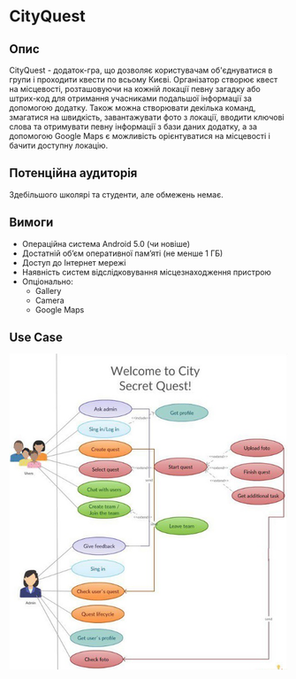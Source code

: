 # CityQuest
## Опис
CityQuest - додаток-гра, що дозволяє користувачам об'єднуватися в групи і проходити квести по всьому Києві.
Організатор створює квест на місцевості, розташовуючи на кожній локації певну загадку або штрих-код для отримання учасниками подальшої інформації за допомогою додатку. Також можна створювати декілька команд, змагатися на швидкість, завантажувати фото з локації, вводити ключові слова та отримувати певну інформації з бази даних додатку, а за допомогою Google Maps є можливість орієнтуватися на місцевості і бачити доступну локацію.

## Потенційна аудиторія
Здебільшого школярі та студенти, але обмежень немає.

## Вимоги
* Операційна система Android 5.0 (чи новіше)
* Достатній об’єм оперативної пам’яті (не менше 1 ГБ)
* Доступ до Інтернет мережі
* Наявність систем відслідковування місцезнаходження пристрою
* Опціонально:
  * Gallery
  * Camera
  * Google Maps
## Use Case
![Use Case](/docs/UseCase.jpg)
